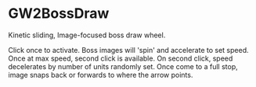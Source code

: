 # GW2BossDraw

Kinetic sliding, Image-focused boss draw wheel. 

Click once to activate. Boss images will 'spin' and accelerate to set speed. Once at max speed, second click is available.
On second click, speed decelerates by number of units randomly set. 
Once come to a full stop, image snaps back or forwards to where the arrow points.
